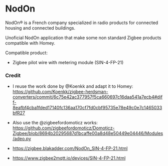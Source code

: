 # NodOn

NodOn® is a French company specialized in radio products for connected housing and connected buildings.

Unoficial NodOn application that make some non standard Zigbee products compatible with Homey.

Compatible product:

- Zigbee pilot wire with metering module (SIN-4-FP-21)


### Credit

- I reuse the work done by @Koenkk and adapt it to Homey: https://github.com/Koenkk/zigbee-herdsman-converters/commit/6c75e42ac377957f5ca660697c16daa541a7ecb4#diff-8eafbf4cba1fded17140fc136aa170cf7fd0cbf95735e78e49c0e7c1465033bfR27

- Also use the @zigbeefordomoticz works: https://github.com/zigbeefordomoticz/Domoticz-Zigbee/blob/8694b20295687d1bcaffe00a8d48e50449e04446/Modules/adeo.py

- https://zigbee.blakadder.com/NodOn_SIN-4-FP-21.html

- https://www.zigbee2mqtt.io/devices/SIN-4-FP-21.html
